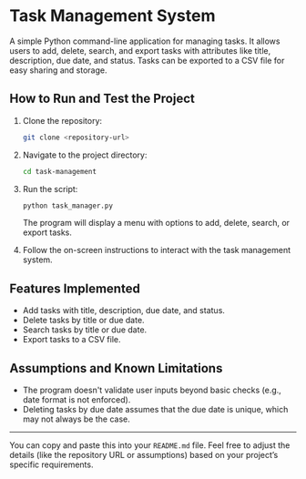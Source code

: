 
# Task Management System

A simple Python command-line application for managing tasks. It allows users to add, delete, search, and export tasks with attributes like title, description, due date, and status. Tasks can be exported to a CSV file for easy sharing and storage.

## How to Run and Test the Project

1. Clone the repository:
   ```bash
   git clone <repository-url>
   ```
   
2. Navigate to the project directory:
   ```bash
   cd task-management
   ```
   
3. Run the script:
   ```bash
   python task_manager.py
   ```
   
   The program will display a menu with options to add, delete, search, or export tasks.

4. Follow the on-screen instructions to interact with the task management system.

## Features Implemented

- Add tasks with title, description, due date, and status.
- Delete tasks by title or due date.
- Search tasks by title or due date.
- Export tasks to a CSV file.
  
## Assumptions and Known Limitations

- The program doesn't validate user inputs beyond basic checks (e.g., date format is not enforced).
- Deleting tasks by due date assumes that the due date is unique, which may not always be the case.
  

---

You can copy and paste this into your `README.md` file. Feel free to adjust the details (like the repository URL or assumptions) based on your project’s specific requirements.
